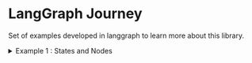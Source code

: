 # LangGraph Journey

Set of examples developed in langgraph to learn more about this library.

<details>
  <summary> Example 1 : States and Nodes</summary>

    The GraphState will be created with a TypeDict and have a single entry point and an edge
    to the end node.

    It will consist of a single key "count" with an initial value of 0.

    The Developer node will increment the count by 1 and return the state.

    We will add memory to the graph to save the state of the graph.

    Then, we will create a visualization of the graph.

    Finally, we will run the graph and print the result.

</details>
